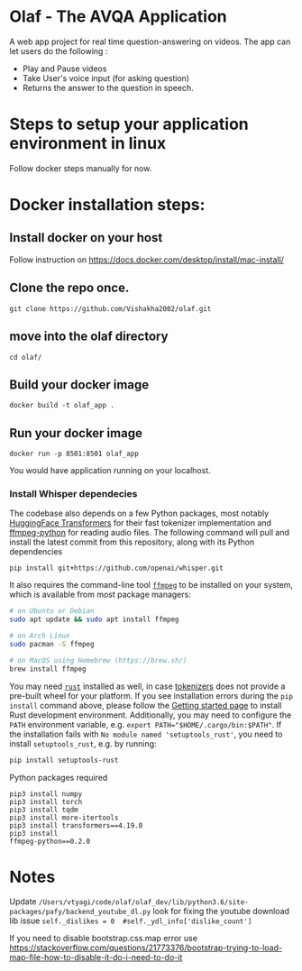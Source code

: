 # Olaf - The AVQA Application
A web app project for real time question-answering on videos. The app can let users do the following :

- Play and Pause videos
- Take User's voice input (for asking question)
- Returns the answer to the question in speech.

# Steps to setup your application environment in linux
Follow docker steps manually for now.

# Docker installation steps:
## Install docker on your host
Follow instruction on https://docs.docker.com/desktop/install/mac-install/

## Clone the repo once.
`git clone https://github.com/Vishakha2002/olaf.git`

## move into the olaf directory
`cd olaf/`

## Build your docker image
`docker build -t olaf_app .`

## Run your docker image
`docker run -p 8501:8501 olaf_app`

You would have application running on your localhost.


### Install Whisper dependecies
The codebase also depends on a few Python packages, most notably [HuggingFace Transformers](https://huggingface.co/docs/transformers/index) for their fast tokenizer implementation and [ffmpeg-python](https://github.com/kkroening/ffmpeg-python) for reading audio files. The following command will pull and install the latest commit from this repository, along with its Python dependencies 

    pip install git+https://github.com/openai/whisper.git 

It also requires the command-line tool [`ffmpeg`](https://ffmpeg.org/) to be installed on your system, which is available from most package managers:

```bash
# on Ubuntu or Debian
sudo apt update && sudo apt install ffmpeg

# on Arch Linux
sudo pacman -S ffmpeg

# on MacOS using Homebrew (https://brew.sh/)
brew install ffmpeg

```

You may need [`rust`](http://rust-lang.org) installed as well, in case [tokenizers](https://pypi.org/project/tokenizers/) does not provide a pre-built wheel for your platform. If you see installation errors during the `pip install` command above, please follow the [Getting started page](https://www.rust-lang.org/learn/get-started) to install Rust development environment. Additionally, you may need to configure the `PATH` environment variable, e.g. `export PATH="$HOME/.cargo/bin:$PATH"`. If the installation fails with `No module named 'setuptools_rust'`, you need to install `setuptools_rust`, e.g. by running:

```bash
pip install setuptools-rust
```

Python packages required
```
pip3 install numpy
pip3 install torch
pip3 install tqdm
pip3 install more-itertools
pip3 install transformers==4.19.0
pip3 install 
ffmpeg-python==0.2.0
```


# Notes

Update  `/Users/vtyagi/code/olaf/olaf_dev/lib/python3.6/site-packages/pafy/backend_youtube_dl.py` look for fixing the youtube download lib issue
`self._dislikes = 0  #self._ydl_info['dislike_count']`

If you need to disable bootstrap.css.map error use https://stackoverflow.com/questions/21773376/bootstrap-trying-to-load-map-file-how-to-disable-it-do-i-need-to-do-it
